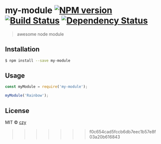 # my-module [![NPM version][npm-image]][npm-url] [![Build Status][travis-image]][travis-url] [![Dependency Status][daviddm-image]][daviddm-url]
> awesome node module

## Installation

```sh
$ npm install --save my-module
```

## Usage

```js
const myModule = require('my-module');

myModule('Rainbow');
```
## License

MIT © [czy](https://github.com/czy911)


[npm-image]: https://badge.fury.io/js/my-module.svg
[npm-url]: https://npmjs.org/package/my-module
[travis-image]: https://travis-ci.com/czy911/my-module.svg?branch=master
[travis-url]: https://travis-ci.com/czy911/my-module
[daviddm-image]: https://david-dm.org/czy911/my-module.svg?theme=shields.io
[daviddm-url]: https://david-dm.org/czy911/my-module
>>>>>>> f0c654cad5fccb6db7eec1b57e8f03a20b616843
